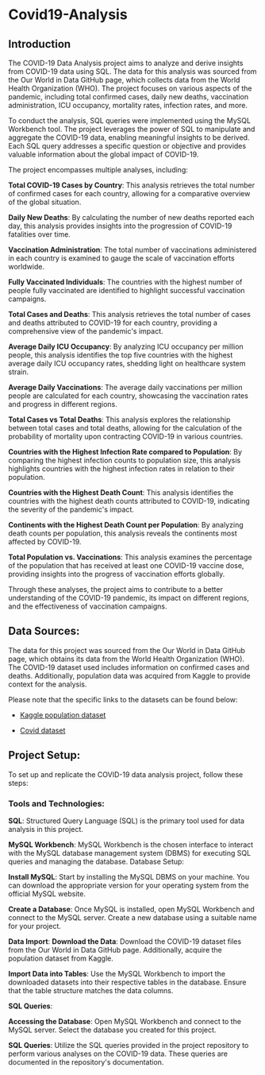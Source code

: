 # Covid19-Analysis

## Introduction
The COVID-19 Data Analysis project aims to analyze and derive insights from COVID-19 data using SQL. The data for this analysis was sourced from the Our World in Data GitHub page, which collects data from the World Health Organization (WHO). The project focuses on various aspects of the pandemic, including total confirmed cases, daily new deaths, vaccination administration, ICU occupancy, mortality rates, infection rates, and more.

To conduct the analysis, SQL queries were implemented using the MySQL Workbench tool. The project leverages the power of SQL to manipulate and aggregate the COVID-19 data, enabling meaningful insights to be derived. Each SQL query addresses a specific question or objective and provides valuable information about the global impact of COVID-19.

The project encompasses multiple analyses, including:

**Total COVID-19 Cases by Country**: This analysis retrieves the total number of confirmed cases for each country, allowing for a comparative overview of the global situation.

**Daily New Deaths**: By calculating the number of new deaths reported each day, this analysis provides insights into the progression of COVID-19 fatalities over time.

**Vaccination Administration**: The total number of vaccinations administered in each country is examined to gauge the scale of vaccination efforts worldwide.

**Fully Vaccinated Individuals**: The countries with the highest number of people fully vaccinated are identified to highlight successful vaccination campaigns.

**Total Cases and Deaths**: This analysis retrieves the total number of cases and deaths attributed to COVID-19 for each country, providing a comprehensive view of the pandemic's impact.

**Average Daily ICU Occupancy**: By analyzing ICU occupancy per million people, this analysis identifies the top five countries with the highest average daily ICU occupancy rates, shedding light on healthcare system strain.

**Average Daily Vaccinations**: The average daily vaccinations per million people are calculated for each country, showcasing the vaccination rates and progress in different regions.

**Total Cases vs Total Deaths**: This analysis explores the relationship between total cases and total deaths, allowing for the calculation of the probability of mortality upon contracting COVID-19 in various countries.

**Countries with the Highest Infection Rate compared to Population**: By comparing the highest infection counts to population size, this analysis highlights countries with the highest infection rates in relation to their population.

**Countries with the Highest Death Count**: This analysis identifies the countries with the highest death counts attributed to COVID-19, indicating the severity of the pandemic's impact.

**Continents with the Highest Death Count per Population**: By analyzing death counts per population, this analysis reveals the continents most affected by COVID-19.

**Total Population vs. Vaccinations**: This analysis examines the percentage of the population that has received at least one COVID-19 vaccine dose, providing insights into the progress of vaccination efforts globally.

Through these analyses, the project aims to contribute to a better understanding of the COVID-19 pandemic, its impact on different regions, and the effectiveness of vaccination campaigns.
## Data Sources:

The data for this project was sourced from the Our World in Data GitHub page, which obtains its data from the World Health Organization (WHO). The COVID-19 dataset used includes information on confirmed cases and deaths. Additionally, population data was acquired from Kaggle to provide context for the analysis.

Please note that the specific links to the datasets can be found below:

- [Kaggle population dataset](https://www.kaggle.com/datasets/rsrishav/world-population?resource=download&select=2023_population.csv)

- [Covid dataset](https://github.com/owid/covid-19-data/tree/master/public/data)

## Project Setup:

To set up and replicate the COVID-19 data analysis project, follow these steps:

### Tools and Technologies:

**SQL**: Structured Query Language (SQL) is the primary tool used for data analysis in this project.

**MySQL Workbench**: MySQL Workbench is the chosen interface to interact with the MySQL database management system (DBMS) for executing SQL queries and managing the database.
Database Setup:

**Install MySQL**: Start by installing the MySQL DBMS on your machine. You can download the appropriate version for your operating system from the official MySQL website.

**Create a Database**: Once MySQL is installed, open MySQL Workbench and connect to the MySQL server. Create a new database using a suitable name for your project.

**Data Import**:
**Download the Data**: Download the COVID-19 dataset files from the Our World in Data GitHub page. Additionally, acquire the population dataset from Kaggle.

**Import Data into Tables**: Use the MySQL Workbench to import the downloaded datasets into their respective tables in the database. Ensure that the table structure matches the data columns.

**SQL Queries**:

**Accessing the Database**: Open MySQL Workbench and connect to the MySQL server. Select the database you created for this project.

**SQL Queries**: Utilize the SQL queries provided in the project repository to perform various analyses on the COVID-19 data. These queries are documented in the repository's documentation.
